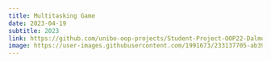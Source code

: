 ```yaml
---
title: Multitasking Game
date: 2023-04-19
subtitle: 2023
link: https://github.com/unibo-oop-projects/Student-Project-OOP22-Dalmonte-Olivi-Tassinari-mtsk-game/raw/Master/OOP22-mtsk-game-all.jar
image: https://user-images.githubusercontent.com/1991673/233137705-ab39255f-2e87-4cdb-99de-ce819538bf3b.png
---
```

